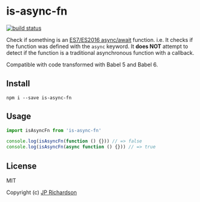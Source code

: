 is-async-fn
===========

[![build status](https://api.travis-ci.org/jprichardson/is-async-fn.svg)](http://travis-ci.org/jprichardson/is-async-fn)

Check if something is an [ES7/ES2016 async/await](http://pouchdb.com/2015/03/05/taming-the-async-beast-with-es7.html) function.
i.e. It checks if the function was defined with the `async` keyword. It **does NOT** attempt to detect if the function is a traditional asynchronous function with a callback.

Compatible with code transformed with Babel 5 and Babel 6.


Install
-------

    npm i --save is-async-fn


Usage
-----

```js
import isAsyncFn from 'is-async-fn'

console.log(isAsyncFn(function () {})) // => false
console.log(isAsyncFn(async function () {})) // => true
```


License
-------

MIT

Copyright (c) [JP Richardson](https://github.com/jprichardson)
